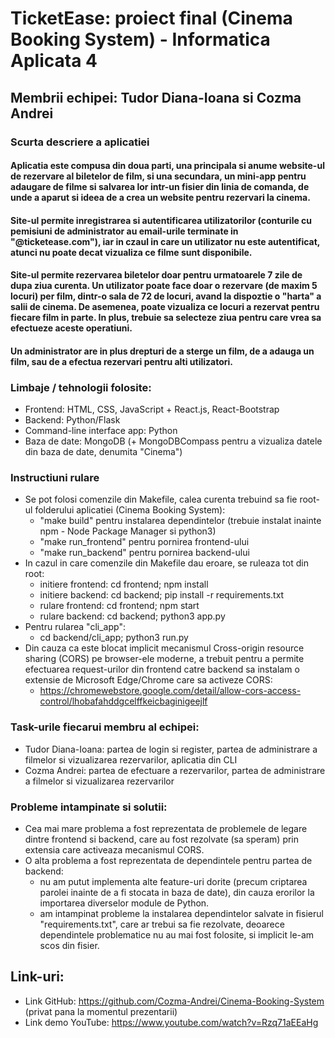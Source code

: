 # TicketEase: proiect final (Cinema Booking System) - Informatica Aplicata 4
## Membrii echipei: Tudor Diana-Ioana si Cozma Andrei


### Scurta descriere a aplicatiei
#### Aplicatia este compusa din doua parti, una principala si anume website-ul de rezervare al biletelor de film, si una secundara, un mini-app pentru adaugare de filme si salvarea lor intr-un fisier din linia de comanda, de unde a aparut si ideea de a crea un website pentru rezervari la cinema.
#### Site-ul permite inregistrarea si autentificarea utilizatorilor (conturile cu pemisiuni de administrator au email-urile terminate in "@ticketease.com"), iar in czaul in care un utilizator nu este autentificat, atunci nu poate decat vizualiza ce filme sunt disponibile.
#### Site-ul permite rezervarea biletelor doar pentru urmatoarele 7 zile de dupa ziua curenta. Un utilizator poate face doar o rezervare (de maxim 5 locuri) per film, dintr-o sala de 72 de locuri, avand la dispoztie o "harta" a salii de cinema. De asemenea, poate vizualiza ce locuri a rezervat pentru fiecare film in parte. In plus, trebuie sa selecteze ziua pentru care vrea sa efectueze aceste operatiuni.
#### Un administrator are in plus drepturi de a sterge un film, de a adauga un film, sau de a efectua rezervari pentru alti utilizatori.

### Limbaje / tehnologii folosite:
* Frontend: HTML, CSS, JavaScript + React.js, React-Bootstrap
* Backend: Python/Flask
* Command-line interface app: Python
* Baza de date: MongoDB (+ MongoDBCompass pentru a vizualiza datele din baza de date, denumita "Cinema")

### Instructiuni rulare
* Se pot folosi comenzile din Makefile, calea curenta trebuind sa fie root-ul folderului aplicatiei (Cinema Booking System):
    * "make build" pentru instalarea dependintelor (trebuie instalat inainte npm - Node Package Manager si python3)
    * "make run_frontend" pentru pornirea frontend-ului
    * "make run_backend" pentru pornirea backend-ului
* In cazul in care comenzile din Makefile dau eroare, se ruleaza tot din root:
    * initiere frontend: cd frontend; npm install
    * initiere backend: cd backend; pip install -r requirements.txt
    * rulare frontend: cd frontend; npm start
    * rulare backend: cd backend; python3 app.py
* Pentru rularea "cli_app":
    * cd backend/cli_app; python3 run.py
* Din cauza ca este blocat implicit mecanismul Cross-origin resource sharing (CORS) pe browser-ele moderne, a trebuit pentru a permite efectuarea request-urilor din frontend catre backend sa instalam o extensie de Microsoft Edge/Chrome care sa activeze CORS:
    * https://chromewebstore.google.com/detail/allow-cors-access-control/lhobafahddgcelffkeicbaginigeejlf

### Task-urile fiecarui membru al echipei:
* Tudor Diana-Ioana: partea de login si register, partea de administrare a filmelor si vizualizarea rezervarilor, aplicatia din CLI
* Cozma Andrei: partea de efectuare a rezervarilor, partea de administrare a filmelor si vizualizarea rezervarilor

### Probleme intampinate si solutii:
* Cea mai mare problema a fost reprezentata de problemele de legare dintre frontend si backend, care au fost rezolvate (sa speram) prin extensia care activeaza mecanismul CORS.
* O alta problema a fost reprezentata de dependintele pentru partea de backend:
    * nu am putut implementa alte feature-uri dorite (precum criptarea parolei inainte de a fi stocata in baza de date), din cauza erorilor la importarea diverselor module de Python.
    * am intampinat probleme la instalarea dependintelor salvate in fisierul "requirements.txt", care ar trebui sa fie rezolvate, deoarece dependintele problematice nu au mai fost folosite, si implicit le-am scos din fisier.

## Link-uri:
* Link GitHub: https://github.com/Cozma-Andrei/Cinema-Booking-System (privat pana la momentul prezentarii)
* Link demo YouTube: https://www.youtube.com/watch?v=Rzq71aEEaHg
